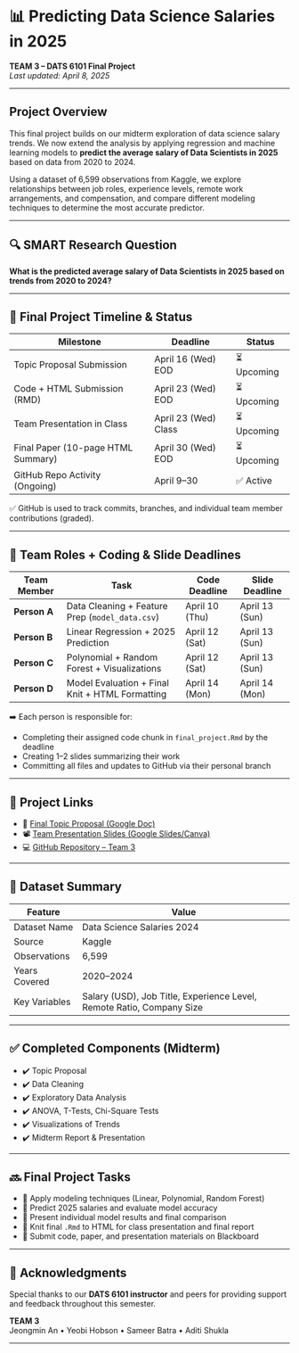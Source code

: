 # 📊 Predicting Data Science Salaries in 2025  
**TEAM 3 – DATS 6101 Final Project**  
_Last updated: April 8, 2025_

---

## Project Overview  
This final project builds on our midterm exploration of data science salary trends. We now extend the analysis by applying regression and machine learning models to **predict the average salary of Data Scientists in 2025** based on data from 2020 to 2024.  

Using a dataset of 6,599 observations from Kaggle, we explore relationships between job roles, experience levels, remote work arrangements, and compensation, and compare different modeling techniques to determine the most accurate predictor.

---

## 🔍 SMART Research Question  
**What is the predicted average salary of Data Scientists in 2025 based on trends from 2020 to 2024?**

---

## 📌 Final Project Timeline & Status

| **Milestone**                           | **Deadline**           | **Status**         |
|-----------------------------------------|-------------------------|---------------------|
| Topic Proposal Submission               | April 16 (Wed) EOD      | ⏳ Upcoming         |
| Code + HTML Submission (RMD)            | April 23 (Wed) EOD      | ⏳ Upcoming         |
| Team Presentation in Class              | April 23 (Wed) Class    | ⏳ Upcoming         |
| Final Paper (10-page HTML Summary)      | April 30 (Wed) EOD      | ⏳ Upcoming         |
| GitHub Repo Activity (Ongoing)          | April 9–30              | ✅ Active           |

✅ GitHub is used to track commits, branches, and individual team member contributions (graded).

---

## 👥 Team Roles + Coding & Slide Deadlines

| **Team Member** | **Task**                                       | **Code Deadline** | **Slide Deadline** |
|------------------|------------------------------------------------|-------------------|---------------------|
| **Person A**     | Data Cleaning + Feature Prep (`model_data.csv`) | April 10 (Thu)    | April 13 (Sun)      |
| **Person B**     | Linear Regression + 2025 Prediction             | April 12 (Sat)    | April 13 (Sun)      |
| **Person C**     | Polynomial + Random Forest + Visualizations     | April 12 (Sat)    | April 13 (Sun)      |
| **Person D**     | Model Evaluation + Final Knit + HTML Formatting | April 14 (Mon)    | April 14 (Mon)      |

➡️ Each person is responsible for:
- Completing their assigned code chunk in `final_project.Rmd` by the deadline  
- Creating 1–2 slides summarizing their work  
- Committing all files and updates to GitHub via their personal branch

---

## 📂 Project Links

- 📝 [Final Topic Proposal (Google Doc)](link-here)
- 📽️ [Team Presentation Slides (Google Slides/Canva)](link-here)
- 💻 [GitHub Repository – Team 3](https://github.com/sameerbatra1/Data-Science-Salaries)

---

## 📌 Dataset Summary

| Feature             | Value                         |
|---------------------|-------------------------------|
| Dataset Name        | Data Science Salaries 2024     |
| Source              | Kaggle                         |
| Observations        | 6,599                          |
| Years Covered       | 2020–2024                      |
| Key Variables       | Salary (USD), Job Title, Experience Level, Remote Ratio, Company Size |

---

## ✅ Completed Components (Midterm)

- ✔️ Topic Proposal
- ✔️ Data Cleaning
- ✔️ Exploratory Data Analysis
- ✔️ ANOVA, T-Tests, Chi-Square Tests
- ✔️ Visualizations of Trends
- ✔️ Midterm Report & Presentation

---

## 🔜 Final Project Tasks

- 🔄 Apply modeling techniques (Linear, Polynomial, Random Forest)
- 🔄 Predict 2025 salaries and evaluate model accuracy
- 🔄 Present individual model results and final comparison
- 🔄 Knit final `.Rmd` to HTML for class presentation and final report
- 🔄 Submit code, paper, and presentation materials on Blackboard

---

## 🙌 Acknowledgments  
Special thanks to our **DATS 6101 instructor** and peers for providing support and feedback throughout this semester.  

**TEAM 3**  
Jeongmin An • Yeobi Hobson • Sameer Batra • Aditi Shukla

---
